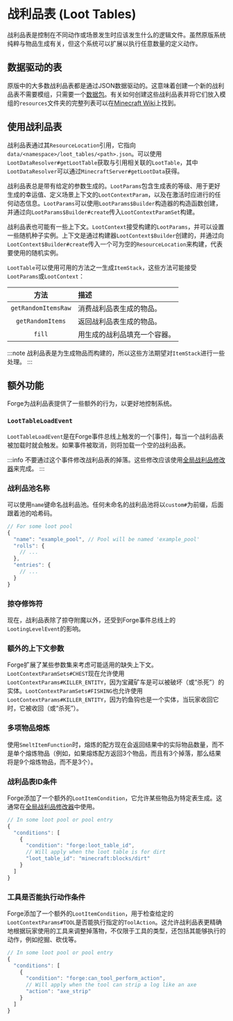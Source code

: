 战利品表 (Loot Tables)
===========

战利品表是控制在不同动作或场景发生时应该发生什么的逻辑文件。虽然原版系统纯粹与物品生成有关，但这个系统可以扩展以执行任意数量的定义动作。

数据驱动的表
------------------

原版中的大多数战利品表都是通过JSON数据驱动的。这意味着创建一个新的战利品表不需要模组，只需要一个[数据包][datapack]。有关如何创建这些战利品表并将它们放入模组的`resources`文件夹的完整列表可以在[Minecraft Wiki][wiki]上找到。

使用战利品表
------------------

战利品表通过其`ResourceLocation`引用，它指向`data/<namespace>/loot_tables/<path>.json`。可以使用`LootDataResolver#getLootTable`获取与引用相关联的`LootTable`，其中`LootDataResolver`可以通过`MinecraftServer#getLootData`获得。

战利品表总是带有给定的参数生成的。`LootParams`包含生成表的等级、用于更好生成的幸运值、定义场景上下文的`LootContextParam`，以及在激活时应进行的任何动态信息。`LootParams`可以使用`LootParams$Builder`构造器的构造函数创建，并通过向`LootParams$Builder#create`传入`LootContextParamSet`构建。

战利品表也可能有一些上下文。`LootContext`接受构建的`LootParams`，并可以设置一些随机种子实例。上下文是通过构建器`LootContext$Builder`创建的，并通过向`LootContext$Builder#create`传入一个可为空的`ResourceLocation`来构建，代表要使用的随机实例。

`LootTable`可以使用可用的方法之一生成`ItemStack`，这些方法可能接受`LootParams`或`LootContext`：

方法                    | 描述
:---:                   | :---
`getRandomItemsRaw`     | 消费战利品表生成的物品。
`getRandomItems`        | 返回战利品表生成的物品。
`fill`                  | 用生成的战利品填充一个容器。

:::note
战利品表是为生成物品而构建的，所以这些方法期望对`ItemStack`进行一些处理。
:::

额外功能
-------------------

Forge为战利品表提供了一些额外的行为，以更好地控制系统。

### `LootTableLoadEvent`

`LootTableLoadEvent`是在Forge事件总线上触发的一个[事件]，每当一个战利品表被加载时就会触发。如果事件被取消，则将加载一个空的战利品表。

:::info
不要通过这个事件修改战利品表的掉落。这些修改应该使用[全局战利品修改器][glm]来完成。
:::

### 战利品池名称

可以使用`name`键命名战利品池。任何未命名的战利品池将以`custom#`为前缀，后面跟着池的哈希码。

```js
// For some loot pool
{
  "name": "example_pool", // Pool will be named 'example_pool'
  "rolls": {
    // ...
  },
  "entries": {
    // ...
  }
}
```

### 掠夺修饰符

现在，战利品表除了掠夺附魔以外，还受到Forge事件总线上的`LootingLevelEvent`的影响。

### 额外的上下文参数

Forge扩展了某些参数集来考虑可能适用的缺失上下文。`LootContextParamSets#CHEST`现在允许使用`LootContextParams#KILLER_ENTITY`，因为宝藏矿车是可以被破坏（或“杀死”）的实体。`LootContextParamSets#FISHING`也允许使用`LootContextParams#KILLER_ENTITY`，因为钓鱼钩也是一个实体，当玩家收回它时，它被收回（或“杀死”）。

### 多项物品熔炼

使用`SmeltItemFunction`时，熔炼的配方现在会返回结果中的实际物品数量，而不是单个熔炼物品（例如，如果熔炼配方返回3个物品，而且有3个掉落，那么结果将是9个熔炼物品，而不是3个）。

### 战利品表ID条件

Forge添加了一个额外的`LootItemCondition`，它允许某些物品为特定表生成。这通常在[全局战利品修改器][glm]中使用。
```js
// In some loot pool or pool entry
{
  "conditions": [
    {
      "condition": "forge:loot_table_id",
      // Will apply when the loot table is for dirt
      "loot_table_id": "minecraft:blocks/dirt"
    }
  ]
}
```

### 工具是否能执行动作条件

Forge添加了一个额外的`LootItemCondition`，用于检查给定的`LootContextParams#TOOL`是否能执行指定的`ToolAction`。这允许战利品表更精确地根据玩家使用的工具来调整掉落物，不仅限于工具的类型，还包括其能够执行的动作，例如挖掘、砍伐等。

```js
// In some loot pool or pool entry
{
  "conditions": [
    {
      "condition": "forge:can_tool_perform_action",
      // Will apply when the tool can strip a log like an axe
      "action": "axe_strip"
    }
  ]
}
```

[datapack]: https://minecraft.wiki/w/Data_pack
[wiki]: https://minecraft.wiki/w/Loot_table
[event]: ../../concepts/events.md#registering-an-event-handler
[glm]: ./glm.md
